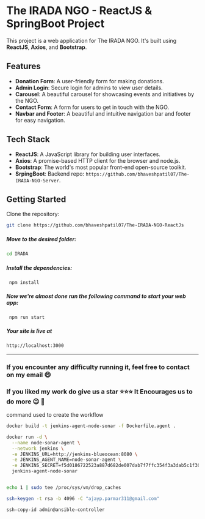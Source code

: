 # The IRADA NGO - ReactJS & SpringBoot Project

This project is a web application for The IRADA NGO. It's built using **ReactJS**, **Axios**, and **Bootstrap**.

## Features

- **Donation Form**: A user-friendly form for making donations.
- **Admin Login**: Secure login for admins to view user details.
- **Carousel**: A beautiful carousel for showcasing events and initiatives by the NGO.
- **Contact Form**: A form for users to get in touch with the NGO.
- **Navbar and Footer**: A beautiful and intuitive navigation bar and footer for easy navigation.

## Tech Stack

- **ReactJS**: A JavaScript library for building user interfaces.
- **Axios**: A promise-based HTTP client for the browser and node.js.
- **Bootstrap**: The world's most popular front-end open-source toolkit.
- **SrpingBoot**: Backend repo: `https://github.com/bhaveshpatil07/The-IRADA-NGO-Server`.

## Getting Started

Clone the repository:

```bash
git clone https://github.com/bhaveshpatil07/The-IRADA-NGO-ReactJs
```

##### Move to the desired folder:

```bash
cd IRADA
```

##### Install the dependencies:

```
 npm install
```

##### Now we're almost done run the following command to start your web app:

```
 npm run start
```

##### Your site is live at

```bash
http://localhost:3000
```

---

### If you encounter any difficulty running it, feel free to contact on my email :smile:

### If you liked my work do give us a star :star::star::star: It Encourages us to do more :wink: :dizzy:

command used to create the workflow

```bash
docker build -t jenkins-agent-node-sonar -f Dockerfile.agent .

docker run -d \
  --name node-sonar-agent \
  --network jenkins \
  -e JENKINS_URL=http://jenkins-blueocean:8080 \
  -e JENKINS_AGENT_NAME=node-sonar-agent \
  -e JENKINS_SECRET=f5d0186722523a887d682de007dab7f7ffc354f3a3dab5c1f309988eb62d0935 \
  jenkins-agent-node-sonar


echo 1 | sudo tee /proc/sys/vm/drop_caches

ssh-keygen -t rsa -b 4096 -C "ajayp.parmar311@gmail.com"

ssh-copy-id admin@ansible-controller

```
